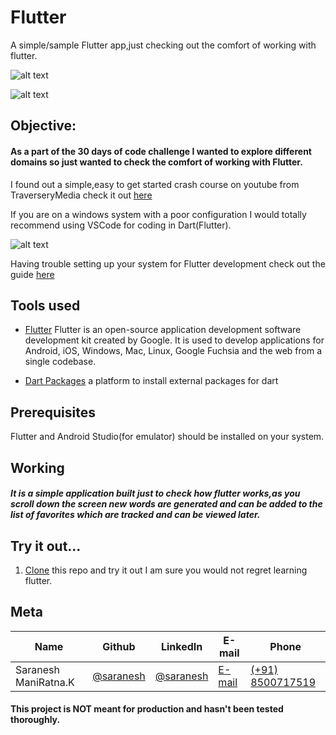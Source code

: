 # Flutter
A simple/sample Flutter app,just checking out the comfort of working with flutter.

![alt text](https://www.twitchtime.com/wp-content/uploads/2020/02/Fluter.png)

![alt text](https://dart.dev/assets/shared/dart-logo-for-shares.png?2)

## Objective:

#### As a part of the 30 days of code challenge I wanted to explore different domains so just wanted to check the comfort of working with Flutter.

I found out a simple,easy to get started crash course on youtube from TraverseryMedia check it out [here](https://www.youtube.com/watch?v=1gDhl4leEzA)

If you are on a windows system with a poor configuration I would totally recommend using VSCode for coding in Dart(Flutter).

![alt text](https://upload.wikimedia.org/wikipedia/commons/thumb/2/2d/Visual_Studio_Code_1.18_icon.svg/1200px-Visual_Studio_Code_1.18_icon.svg.png)

Having trouble setting up your system for Flutter development check out the guide [here](https://www.youtube.com/watch?v=5izFFbdHnWY)

## Tools used

* [Flutter](https://flutter.dev/) Flutter is an open-source application development software development kit created by Google. It is used to develop applications for Android, iOS, Windows, Mac, Linux, Google Fuchsia and the web from a single codebase.

* [Dart Packages](https://pub.dev/) a platform to install external packages for dart

## Prerequisites

Flutter and Android Studio(for emulator) should be installed on your system.

## Working

##### It is a simple application built just to check how flutter works,as you scroll down the screen new words are generated and can be added to the list of favorites which are tracked and can be viewed later. 

## Try it out...

1. [Clone](https://github.com/sarnesh444/Flutter.git) this repo and try it out I am sure you would not regret learning flutter.

## Meta 

| Name | Github | LinkedIn | E-mail | Phone|
| --- | --- | --- | --- | --- |
| Saranesh ManiRatna.K | [@saranesh](https://github.com/sarnesh444) | [@saranesh](https://www.linkedin.com/in/saranesh-kanumuri-17a7a5181/) |[E-mail](mailto:sarnesh444@gmail.com) | [(+91) 8500717519](tel:+918500717519)

#### This project is NOT meant for production and hasn't been tested thoroughly.


